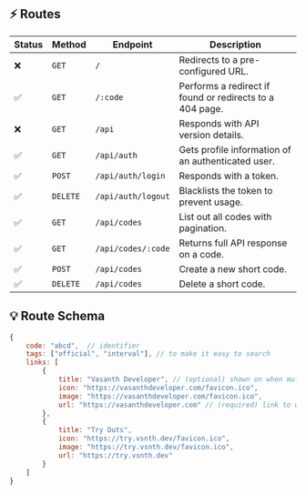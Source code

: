 ## ⚡ Routes

| Status | Method | Endpoint | Description |
|-|-|-|-|
| ❌ | `GET` | `/` | Redirects to a pre-configured URL. |
| ✅ | `GET` | `/:code` | Performs a redirect if found or redirects to a 404 page. |
| ❌ | `GET` | `/api` | Responds with API version details. |
| ✅ | `GET` | `/api/auth` | Gets profile information of an authenticated user. |
| ✅ | `POST` | `/api/auth/login` | Responds with a token. |
| ✅ | `DELETE` | `/api/auth/logout` | Blacklists the token to prevent usage. |
| ✅ | `GET` | `/api/codes` | List out all codes with pagination. |
| ✅ | `GET` | `/api/codes/:code` | Returns full API response on a code. |
| ✅ | `POST` | `/api/codes` | Create a new short code. |
| ✅ | `DELETE` | `/api/codes` | Delete a short code. |

## 💡 Route Schema
```js
{
    code: "abcd",  // identifier
    tags: ["official", "interval"], // to make it easy to search
    links: [
        {
            title: "Vasanth Developer", // (optional) shown on when multiple links exist
            icon: "https://vasanthdeveloper.com/favicon.ico",
            image: "https://vasanthdeveloper.com/favicon.ico",
            url: "https://vasanthdeveloper.com" // (required) link to which to redirect
        },
        {
            title: "Try Outs",
            icon: "https://try.vsnth.dev/favicon.ico",
            image: "https://try.vsnth.dev/favicon.ico",
            url: "https://try.vsnth.dev"
        }
    ]
}
```
